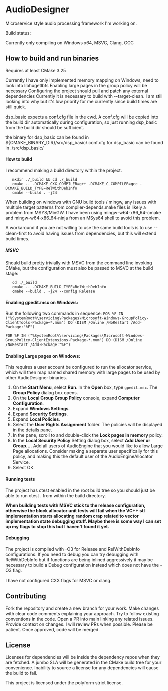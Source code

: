 
# AudioDesigner  
Microservice style audio processing framework I'm working on.

Build status:

Currently only compiling on Windows x64, MSVC, Clang, GCC 

## How to build and run binaries

Requires at least CMake 3.25 

Currently I have only implemented memory mapping on Windows, need to look into libhugetlbfs
Enabling large pages in the group policy will be necessary
Configuring the project should pull and patch any external dependencies
Currently it is necessary to build with --target-clean. I am still looking into why but it's low priority for me currently since build times are still quick.

dsp_basic expects a conf.cfg file in the cwd. A conf.cfg will be copied into the build dir automatically during configuration, so just running dsp_basic from the build dir should be sufficient.

the binary for dsp_basic can be found in ${CMAKE_BINARY_DIR}/src/dsp_basic/
conf.cfg for dsp_basic can be found in ./src/dsp_basic/

#### How to build

I recommend making a build directory within the project.

~~~
   mkdir ./_build && cd ./_build
   cmake .. -DCMAKE_CXX_COMPILER=g++ -DCMAKE_C_COMPILER=gcc -DCMAKE_BUILD_TYPE=RelWithDebInfo
   cmake --build . -j24
~~~

When building on windows with GNU build tools / mingw, any issues with multiple target patterns from compiler-depends.make files is likely a problem from MSYS/MinGW. I have been using mingw-w64-x86_64-cmake and mingw-w64-x86_64-ninja from an MSys64 shell to avoid this problem. 

A workaround if you are not willing to use the same build tools is to use --clean-first to avoid having issues from dependencies, but this will extend build times.

##### MSVC 

Should build pretty trivially with MSVC from the command line invoking CMake, but the configuration must also be passed to MSVC at the build stage:
~~~
   cd ./_build
   cmake .. -DCMAKE_BUILD_TYPE=RelWithDebInfo
   cmake --build . -j24 --config Release
~~~

#### Enabling gpedit.msc on Windows:

Run the following two commands in sequence:
`FOR %F IN ("%SystemRoot%\servicing\Packages\Microsoft-Windows-GroupPolicy-ClientTools-Package~*.mum") DO (DISM /Online /NoRestart /Add-Package:"%F")`

`FOR %F IN ("%SystemRoot%\servicing\Packages\Microsoft-Windows-GroupPolicy-ClientExtensions-Package~*.mum") DO (DISM /Online /NoRestart /Add-Package:"%F")`

#### Enabling Large pages on Windows:

This requires a user account be configured to run the allocator service, which will then map named shared memory with large pages to be used by other AudioDesigner binaries.

1. On the **Start Menu**, select **Run**. In the **Open** box, type `gpedit.msc`. The **Group Policy** dialog box opens.
2. On the **Local Group Group Policy** console, expand **Computer Configuration**.
3. Expand **Windows Settings**.
4. Expand **Security Settings**.
5. Expand **Local Policies**.
6. Select the **User Rights Assignment** folder. The policies will be displayed in the details pane.
7. In the pane, scroll to and double-click the **Lock pages in memory** policy.
8. In the **Local Security Policy** Setting dialog box, select **Add User or Group....** 
   Add all users of AudioEngine that you would like to allow Large Page allocations. Consider making a separate user specifically for this policy, and making this the default user of the AudioEngineAllocator Service.
9. Select OK.

#### Running tests

The project has ctest enabled in the root build tree so you should just be able to run ctest . from within the build directory. 

**When building tests with MSVC stick to the release configuration, otherwise the block allocator unit tests will fail when the VC++ stl implementation starts allocating random crap related to vector implementation state debugging stuff. Maybe there is some way I can set up my flags to stop this but I haven't found it yet.**

#### Debugging

The project is compiled with -O3 for Release and RelWithDebInfo configurations. If you need to debug you can try debugging with RelWithDebInfo but if functions are being inlined aggressively it may be necessary to build a Debug configuration instead which does not have the -O3 flag.

I have not configured CXX flags for MSVC or clang. 

## Contributing  

Fork the repository and create a new branch for your work.
Make changes with clear code comments explaining your approach. Try to follow existing conventions in the code.
Open a PR into main linking any related issues. Provide context on changes.
I will review PRs when possible. Please be patient. Once approved, code will be merged.

## License  

Licenses for dependencies will be inside the dependency repos when they are fetched. A jumbo SLA will be generated in the CMake build tree for your convenience. Inability to source a license for any dependencies will cause the build to fail.

This project is licensed under the polyform strict license.
